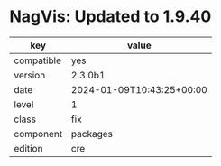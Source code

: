 [//]: # (werk v2)
# NagVis: Updated to 1.9.40

key        | value
---------- | ---
compatible | yes
version    | 2.3.0b1
date       | 2024-01-09T10:43:25+00:00
level      | 1
class      | fix
component  | packages
edition    | cre

